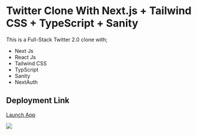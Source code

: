 # Twitter Clone With Next.js + Tailwind CSS + TypeScript + Sanity

This is a Full-Stack Twitter 2.0 clone with;

- Next Js
- React Js
- Tailwind CSS
- TypScript
- Sanity
- NextAuth

## Deployment Link

[Launch App](https://twitter-clone-nine-chi.vercel.app)

![](https://img.shields.io/badge/<WORD_ON_LEFT>-<WORD_ON_RIGHT>-informational?style=flat&logo=<LOGO_NAME>&logoColor=white&color=2bbc8a)
